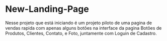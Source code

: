 # New-Landing-Page
Nesse projeto que está iniciando é um projeto piloto de uma pagina de vendas rapida com apenas alguns botões na interface da pagina
Botões de Produtos, Clientes, Contato, e Foto, juntamente com Loguin de Cadastro.

